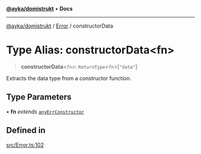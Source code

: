 [**@ayka/domistrukt**](../../../README.md) • **Docs**

***

[@ayka/domistrukt](../../../globals.md) / [Error](../README.md) / constructorData

# Type Alias: constructorData\<fn\>

> **constructorData**\<`fn`\>: `ReturnType`\<`fn`\>\[`"data"`\]

Extracts the data type from a constructor function.

## Type Parameters

• **fn** *extends* [`anyErrConstructor`](anyErrConstructor.md)

## Defined in

[src/Error.ts:102](https://github.com/AndreyMork/domistrukt/blob/6bf1571936bc40cdb9430004c5150bf2a16cf455/src/Error.ts#L102)
